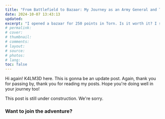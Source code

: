 ```yaml
---
title: "From Battlefield to Bazaar: My Journey as an Army General and Torn Tycoon"
date: 2024-10-07 13:43:13
updated:
excerpt: "I opened a bazaar for 250 points in Torn. Is it worth it? I spent days and days to become an army general. Is it worth it?"
# permalink:
# cover:
# thumbnail:
# comments:
# layout:
# source:
# photos:
# lang:
toc: false
---
```


Hi again! K4LM3D here. This is gonna be an update post. Again, thank you for passing by, thank you for reading my posts. Hope you're doing well in your journey too!

<article class="message is-primary">
  <div class="message-body">
    <i class="fas fa-info mr-2"></i> This post is still under construction. We're sorry.
  </div>
</article>

### Want to join the adventure?
